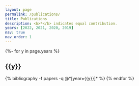```yaml
---
layout: page
permalink: /publications/
title: Publications
description: <b>*</b> indicates equal contribution.
years: [2022, 2021, 2020, 2019]
nav: true
nav_order: 1
---
```

<!-- _pages/publications.md -->

<script async src="https://badge.dimensions.ai/badge.js" charset="utf-8"></script>
<script type='text/javascript' src='https://d1bxh8uas1mnw7.cloudfront.net/assets/embed.js'></script>

<div class="publications">

{%- for y in page.years %}
  <h2 class="year">{{y}}</h2>
 {% bibliography -f papers -q @*[year={{y}}]* %}
{% endfor %}

</div>
